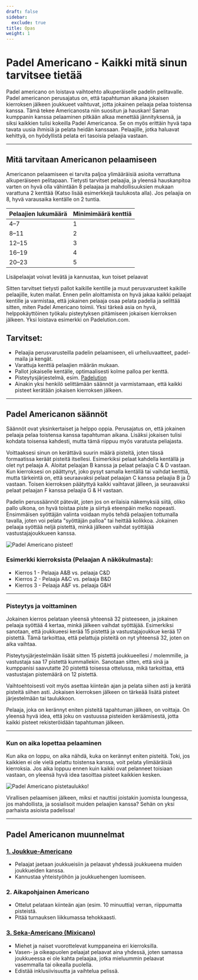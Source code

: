 ```yaml
---
draft: false
sidebar:
  exclude: true
title: Opas
weight: 1
---
```

# Padel Americano - Kaikki mitä sinun tarvitsee tietää

Padel americano on loistava vaihtoehto alkuperäiselle padelin pelitavalle. Padel americanon perusajatus on, että tapahtuman aikana jokaisen kierroksen jälkeen joukkueet vaihtuvat, jotta jokainen pelaaja pelaa toistensa kanssa. Tämä tekee Americanosta niin suositun ja hauskan! Saman kumppanin kanssa pelaaminen pitkään alkaa menettää jännityksensä, ja siksi kaikkien tulisi kokeilla Padel Americanoa. Se on myös erittäin hyvä tapa tavata uusia ihmisiä ja pelata heidän kanssaan. Pelaajille, jotka haluavat kehittyä, on hyödyllistä pelata eri tasoisia pelaajia vastaan.

---

## Mitä tarvitaan Americanon pelaamiseen

Americanon pelaamiseen ei tarvita paljoa ylimääräisiä asioita verrattuna alkuperäiseen pelitapaan. Tietysti tarvitset pelaajia, ja yleensä hauskanpitoa varten on hyvä olla vähintään 8 pelaajaa ja mahdollisuuksien mukaan varattuna 2 kenttää (Katso lisää esimerkkejä taulukosta alla). Jos pelaajia on 8, hyvä varausaika kentälle on 2 tuntia.

| Pelaajien lukumäärä                                      | Minimimäärä kenttiä |
|---------------------------------------------------------|---------------------|
|                           4–7                           |             1       |
|                          8–11                           |             2       |
|                          12–15                          |             3       |
|                          16–19                          |             4       |
|                          20–23                          |             5       |



Lisäpelaajat voivat levätä ja kannustaa, kun toiset pelaavat

Sitten tarvitset tietysti pallot kaikille kentille ja muut perusvarusteet kaikille pelaajille, kuten mailat. Ennen pelin aloittamista on hyvä jakaa kaikki pelaajat kentille ja varmistaa, että jokainen pelaaja osaa pelata padelia ja selittää sitten, miten Padel Americano toimii. Yksi tärkeä asia on hyvä, helppokäyttöinen työkalu pisteytyksen pitämiseen jokaisen kierroksen jälkeen. Yksi loistava esimerkki on Padelution.com.

## Tarvitset:

- Pelaajia perusvarusteilla padelin pelaamiseen, eli urheiluvaatteet, padel-maila ja kengät.
- Varattuja kenttiä pelaajien määrän mukaan.
- Pallot jokaiselle kentälle, optimaalisesti kolme palloa per kenttä.
- Pisteytysjärjestelmä, esim. [Padelution](https://padelution.com/americano)
- Ainakin yksi henkilö selittämään säännöt ja varmistamaan, että kaikki pisteet kerätään jokaisen kierroksen jälkeen.

---
## Padel Americanon säännöt

Säännöt ovat yksinkertaiset ja helppo oppia. Perusajatus on, että jokainen pelaaja pelaa toistensa kanssa tapahtuman aikana. Lisäksi jokaisen tulisi kohdata toisensa kahdesti, mutta tämä riippuu myös varatusta peliajasta.

Voittaaksesi sinun on kerättävä suurin määrä pisteitä, joten tässä formaatissa keräät pisteitä itsellesi. Esimerkiksi pelaat kahdella kentällä ja olet nyt pelaaja A. Aloitat pelaajan B kanssa ja pelaat pelaajia C & D vastaan. Kun kierroksesi on päättynyt, joko pysyt samalla kentällä tai vaihdat kenttiä, mutta tärkeintä on, että seuraavaksi pelaat pelaajan C kanssa pelaajia B ja D vastaan. Toisen kierroksen päätyttyä kaikki vaihtavat jälleen, ja seuraavaksi pelaat pelaajan F kanssa pelaajia G & H vastaan.

Padelin perussäännöt pätevät, joten jos on erilaisia näkemyksiä siitä, oliko pallo ulkona, on hyvä toistaa piste ja siirtyä eteenpäin melko nopeasti. Ensimmäisen syöttäjän valinta voidaan myös tehdä pelaajien tottumalla tavalla, joten voi pelata "syöttäjän palloa" tai heittää kolikkoa. Jokainen pelaaja syöttää neljä pistettä, minkä jälkeen vaihdat syöttäjää vastustajajoukkueen kanssa.

![Padel Americano pisteet!](/fi/images/padel-americano.png "Padel Americano pisteet!")

### Esimerkki kierroksista (Pelaajan A näkökulmasta):
- Kierros 1 - Pelaaja A&B vs. pelaaja C&D
- Kierros 2 - Pelaaja A&C vs. pelaaja B&D
- Kierros 3 - Pelaaja A&F vs. pelaaja G&H

---

### Pisteytys ja voittaminen
Jokainen kierros pelataan yleensä yhteensä 32 pisteeseen, ja jokainen pelaaja syöttää 4 kertaa, minkä jälkeen vaihdat syöttäjää. Esimerkiksi sanotaan, että joukkueesi kerää 15 pistettä ja vastustajajoukkue kerää 17 pistettä. Tämä tarkoittaa, että pelattuja pisteitä on nyt yhteensä 32, joten on aika vaihtaa.

Pisteytysjärjestelmään lisäät sitten 15 pistettä joukkueellesi / molemmille, ja vastustaja saa 17 pistettä kummallekin. Sanotaan sitten, että sinä ja kumppanisi saavutatte 20 pistettä toisessa ottelussa, mikä tarkoittaa, että vastustajan pistemäärä on 12 pistettä.

Vaihtoehtoisesti voit myös asettaa kiinteän ajan ja pelata siihen asti ja kerätä pisteitä siihen asti. Jokaisen kierroksen jälkeen on tärkeää lisätä pisteet järjestelmään tai taulukkoon.

Pelaaja, joka on kerännyt eniten pisteitä tapahtuman jälkeen, on voittaja. On yleensä hyvä idea, että joku on vastuussa pisteiden keräämisestä, jotta kaikki pisteet rekisteröidään tapahtuman jälkeen.

---

### Kun on aika lopettaa pelaaminen
Kun aika on loppu, on aika nähdä, kuka on kerännyt eniten pisteitä. Toki, jos kaikkien ei ole vielä pelattu toistensa kanssa, voit pelata ylimääräisiä kierroksia. Jos aika loppuu ennen kuin kaikki ovat pelanneet toisiaan vastaan, on yleensä hyvä idea tasoittaa pisteet kaikkien kesken.

![Padel Americano pistetaulukko!](/fi/assets/padel-americano-scoreboard.png "Padel Americano pistetaulukko!")

Virallisen pelaamisen jälkeen, miksi et nauttisi joistakin juomista loungessa, jos mahdollista, ja sosialisoit muiden pelaajien kanssa? Sehän on yksi parhaista asioista padelissa!

---

## Padel Americanon muunnelmat

### [1. Joukkue-Americano](/fi/team-americano)
- Pelaajat jaetaan joukkueisiin ja pelaavat yhdessä joukkueena muiden joukkueiden kanssa.
- Kannustaa yhteistyöhön ja joukkuehengen luomiseen.

### 2. Aikapohjainen Americano
- Ottelut pelataan kiinteän ajan (esim. 10 minuuttia) verran, riippumatta pisteistä.
- Pitää turnauksen liikkumassa tehokkaasti.

### [3. Seka-Americano (Mixicano)](/fi/mixicano)
- Miehet ja naiset vuorottelevat kumppaneina eri kierroksilla.
- Vasen- ja oikeapuolen pelaajat pelaavat aina yhdessä, joten samassa joukkueessa ei ole kahta pelaajaa, jotka mieluummin pelaavat vasemmalla tai oikealla puolella.
- Edistää inklusiivisuutta ja vaihtelua pelissä.